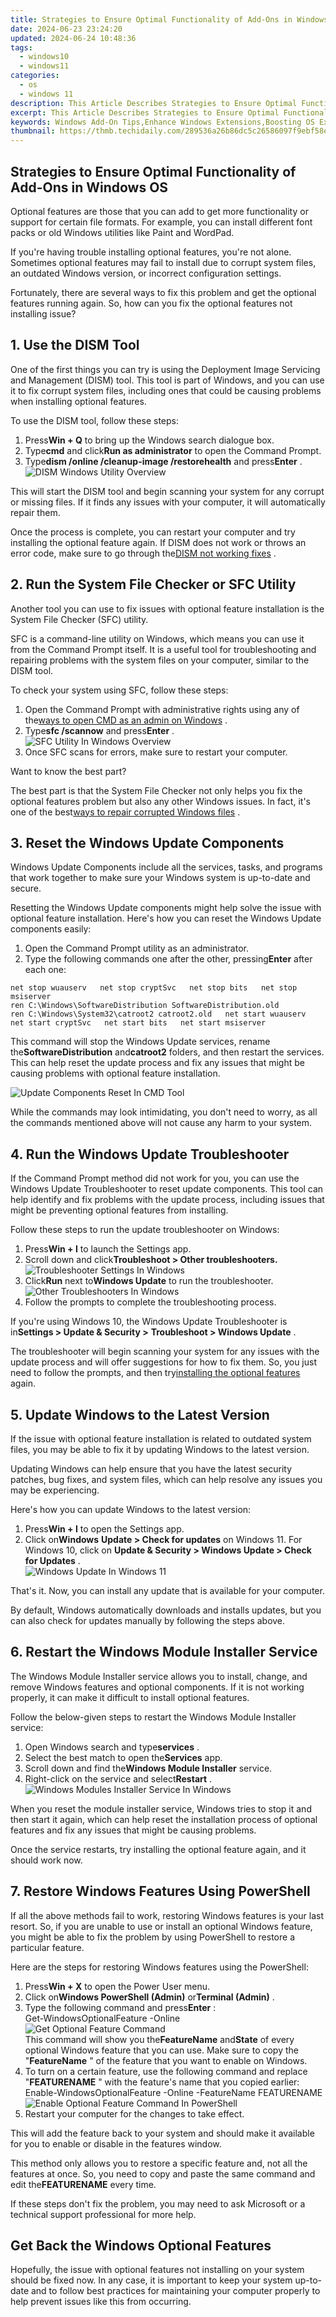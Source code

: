 ```yaml
---
title: Strategies to Ensure Optimal Functionality of Add-Ons in Windows OS
date: 2024-06-23 23:24:20
updated: 2024-06-24 10:48:36
tags:
  - windows10
  - windows11
categories:
  - os
  - windows 11
description: This Article Describes Strategies to Ensure Optimal Functionality of Add-Ons in Windows OS
excerpt: This Article Describes Strategies to Ensure Optimal Functionality of Add-Ons in Windows OS
keywords: Windows Add-On Tips,Enhance Windows Extensions,Boosting OS Extras Function,Improve Windows Plug-Ins,Optimize Windows Modules,Max Power Windows Extras,Efficient Windows Tools Use
thumbnail: https://thmb.techidaily.com/289536a26b86dc5c26586097f9ebf58e81d35aa537c61d20d15b54d1edc660b4.jpg
---
```


## Strategies to Ensure Optimal Functionality of Add-Ons in Windows OS

 Optional features are those that you can add to get more functionality or support for certain file formats. For example, you can install different font packs or old Windows utilities like Paint and WordPad.

 If you're having trouble installing optional features, you're not alone. Sometimes optional features may fail to install due to corrupt system files, an outdated Windows version, or incorrect configuration settings.

 Fortunately, there are several ways to fix this problem and get the optional features running again. So, how can you fix the optional features not installing issue?

## 1\. Use the DISM Tool

 One of the first things you can try is using the Deployment Image Servicing and Management (DISM) tool. This tool is part of Windows, and you can use it to fix corrupt system files, including ones that could be causing problems when installing optional features.

To use the DISM tool, follow these steps:

1. Press**Win + Q** to bring up the Windows search dialogue box.
2. Type**cmd** and click**Run as administrator** to open the Command Prompt.
3. Type**dism /online /cleanup-image /restorehealth** and press**Enter** .  
![DISM Windows Utility Overview](https://static1.makeuseofimages.com/wordpress/wp-content/uploads/2022/12/dism-windows-utility.jpg)

 This will start the DISM tool and begin scanning your system for any corrupt or missing files. If it finds any issues with your computer, it will automatically repair them.

 Once the process is complete, you can restart your computer and try installing the optional feature again. If DISM does not work or throws an error code, make sure to go through the[DISM not working fixes](https://www.makeuseof.com/windows-11-dism-error-2-fix/) .

## 2\. Run the System File Checker or SFC Utility

 Another tool you can use to fix issues with optional feature installation is the System File Checker (SFC) utility.

 SFC is a command-line utility on Windows, which means you can use it from the Command Prompt itself. It is a useful tool for troubleshooting and repairing problems with the system files on your computer, similar to the DISM tool.

To check your system using SFC, follow these steps:

1. Open the Command Prompt with administrative rights using any of the[ways to open CMD as an admin on Windows](https://www.makeuseof.com/windows-run-command-prompt-admin/) .
2. Type**sfc /scannow** and press**Enter** .  
![SFC Utility In Windows Overview](https://static1.makeuseofimages.com/wordpress/wp-content/uploads/2022/12/sfc-utility-in-windows.jpg)
3. Once SFC scans for errors, make sure to restart your computer.

Want to know the best part?

 The best part is that the System File Checker not only helps you fix the optional features problem but also any other Windows issues. In fact, it's one of the best[ways to repair corrupted Windows files](https://www.makeuseof.com/windows-built-in-repair-tools/) .

## 3\. Reset the Windows Update Components

 Windows Update Components include all the services, tasks, and programs that work together to make sure your Windows system is up-to-date and secure.

 Resetting the Windows Update components might help solve the issue with optional feature installation. Here's how you can reset the Windows Update components easily:

1. Open the Command Prompt utility as an administrator.
2. Type the following commands one after the other, pressing**Enter** after each one:

`net stop wuauserv  
net stop cryptSvc  
net stop bits  
net stop msiserver  
ren C:\Windows\SoftwareDistribution SoftwareDistribution.old  
ren C:\Windows\System32\catroot2 catroot2.old  
net start wuauserv  
net start cryptSvc  
net start bits  
net start msiserver`

 This command will stop the Windows Update services, rename the**SoftwareDistribution** and**catroot2** folders, and then restart the services. This can help reset the update process and fix any issues that might be causing problems with optional feature installation.

![Update Components Reset In CMD Tool](https://static1.makeuseofimages.com/wordpress/wp-content/uploads/2022/12/update-components-reset-in-cmd.jpg)

 While the commands may look intimidating, you don't need to worry, as all the commands mentioned above will not cause any harm to your system.​​​​

## 4\. Run the Windows Update Troubleshooter

 If the Command Prompt method did not work for you, you can use the Windows Update Troubleshooter to reset update components. This tool can help identify and fix problems with the update process, including issues that might be preventing optional features from installing.

Follow these steps to run the update troubleshooter on Windows:

1. Press**Win + I** to launch the Settings app.
2. Scroll down and click**Troubleshoot > Other troubleshooters.**  
![Troubleshooter Settings In Windows](https://static1.makeuseofimages.com/wordpress/wp-content/uploads/2022/12/troubleshooter-settings-in-windows.jpg)
3. Click**Run** next to**Windows Update** to run the troubleshooter.  
![Other Troubleshooters In Windows](https://static1.makeuseofimages.com/wordpress/wp-content/uploads/2022/12/other-troubleshooters-in-windows.jpg)
4. Follow the prompts to complete the troubleshooting process.

 If you're using Windows 10, the Windows Update Troubleshooter is in**Settings > Update & Security >** **Troubleshoot > Windows Update** .

 The troubleshooter will begin scanning your system for any issues with the update process and will offer suggestions for how to fix them. So, you just need to follow the prompts, and then try[installing the optional features](https://www.makeuseof.com/how-to-add-remove-optional-features-windows-11/) again.

## 5\. Update Windows to the Latest Version

 If the issue with optional feature installation is related to outdated system files, you may be able to fix it by updating Windows to the latest version.

 Updating Windows can help ensure that you have the latest security patches, bug fixes, and system files, which can help resolve any issues you may be experiencing.

Here's how you can update Windows to the latest version:

1. Press**Win + I** to open the Settings app.
2. Click on**Windows** **Update > Check for updates** on Windows 11\. For Windows 10, click on **Update & Security > Windows Update > Check for Updates** .  
![Windows Update In Windows 11](https://static1.makeuseofimages.com/wordpress/wp-content/uploads/2022/12/windows-update-in-windows-11.jpg)

 That's it. Now, you can install any update that is available for your computer.

 By default, Windows automatically downloads and installs updates, but you can also check for updates manually by following the steps above.

## 6\. Restart the Windows Module Installer Service

 The Windows Module Installer service allows you to install, change, and remove Windows features and optional components. If it is not working properly, it can make it difficult to install optional features.

 Follow the below-given steps to restart the Windows Module Installer service:

1. Open Windows search and type**services** .
2. Select the best match to open the**Services** app.
3. Scroll down and find the**Windows Module Installer** service.
4. Right-click on the service and select**Restart** .  
![Windows Modules Installer Service In Windows](https://static1.makeuseofimages.com/wordpress/wp-content/uploads/2022/12/windows-modules-installer-service.jpg)

 When you reset the module installer service, Windows tries to stop it and then start it again, which can help reset the installation process of optional features and fix any issues that might be causing problems.

 Once the service restarts, try installing the optional feature again, and it should work now.

## 7\. Restore Windows Features Using PowerShell

 If all the above methods fail to work, restoring Windows features is your last resort. So, if you are unable to use or install an optional Windows feature, you might be able to fix the problem by using PowerShell to restore a particular feature.

 Here are the steps for restoring Windows features using the PowerShell:

1. Press**Win + X** to open the Power User menu.
2. Click on**Windows PowerShell (Admin)** or**Terminal (Admin)** .
3. Type the following command and press**Enter** :  
Get-WindowsOptionalFeature -Online  
![Get Optional Feature Command](https://static1.makeuseofimages.com/wordpress/wp-content/uploads/2022/12/get-optional-feature-command.jpg)  
 This command will show you the**FeatureName** and**State** of every optional Windows feature that you can use. Make sure to copy the "**FeatureName** " of the feature that you want to enable on Windows.
4. To turn on a certain feature, use the following command and replace "**FEATURENAME** " with the feature's name that you copied earlier:  
Enable-WindowsOptionalFeature -Online -FeatureName FEATURENAME  
![Enable Optional Feature Command In PowerShell](https://static1.makeuseofimages.com/wordpress/wp-content/uploads/2022/12/optional-feature-in-powershell.jpg)
5. Restart your computer for the changes to take effect.

 This will add the feature back to your system and should make it available for you to enable or disable in the features window.

 This method only allows you to restore a specific feature and, not all the features at once. So, you need to copy and paste the same command and edit the**FEATURENAME** every time.

 If these steps don't fix the problem, you may need to ask Microsoft or a technical support professional for more help.

## Get Back the Windows Optional Features

 Hopefully, the issue with optional features not installing on your system should be fixed now. In any case, it is important to keep your system up-to-date and to follow best practices for maintaining your computer properly to help prevent issues like this from occurring.


<ins class="adsbygoogle"
     style="display:block"
     data-ad-format="autorelaxed"
     data-ad-client="ca-pub-7571918770474297"
     data-ad-slot="1223367746"></ins>



<ins class="adsbygoogle"
     style="display:block"
     data-ad-client="ca-pub-7571918770474297"
     data-ad-slot="8358498916"
     data-ad-format="auto"
     data-full-width-responsive="true"></ins>
